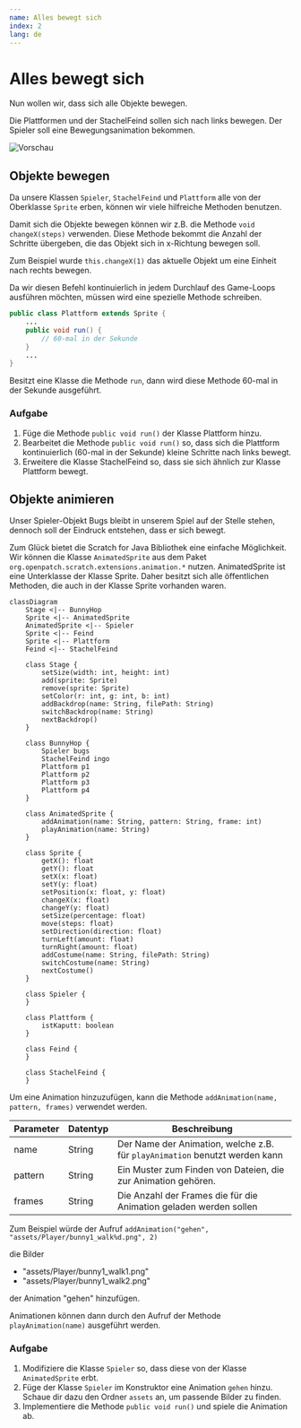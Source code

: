 ```yaml
---
name: Alles bewegt sich
index: 2
lang: de
---
```


# Alles bewegt sich

Nun wollen wir, dass sich alle Objekte bewegen.

Die Plattformen und der StachelFeind sollen sich nach links bewegen. Der Spieler soll eine Bewegungsanimation bekommen.

![Vorschau](/images/bunny-hop/alles-bewegt-sich/output.gif "Vorschau")

## Objekte bewegen

Da unsere Klassen `Spieler`, `StachelFeind` und `Plattform` alle von der Oberklasse `Sprite` erben, können wir viele hilfreiche Methoden benutzen.

Damit sich die Objekte bewegen können wir z.B. die Methode `void changeX(steps)` verwenden. Diese Methode bekommt die Anzahl der Schritte übergeben, die das Objekt sich in x-Richtung bewegen soll.

Zum Beispiel wurde `this.changeX(1)` das aktuelle Objekt um eine Einheit nach rechts bewegen.

Da wir diesen Befehl kontinuierlich in jedem Durchlauf des Game-Loops ausführen möchten, müssen wird eine spezielle Methode schreiben.

```java
public class Plattform extends Sprite {
    ...
    public void run() {
        // 60-mal in der Sekunde
    }
    ...
}
```

Besitzt eine Klasse die Methode `run`, dann wird diese Methode 60-mal in der Sekunde ausgeführt.

### Aufgabe

1. Füge die Methode `public void run()` der Klasse Plattform hinzu.
2. Bearbeitet die Methode `public void run()` so, dass sich die Plattform kontinuierlich (60-mal in der Sekunde) kleine Schritte nach links bewegt.
3. Erweitere die Klasse StachelFeind so, dass sie sich ähnlich zur Klasse Plattform bewegt.


## Objekte animieren

Unser Spieler-Objekt Bugs bleibt in unserem Spiel auf der Stelle stehen, dennoch soll der Eindruck entstehen, dass er sich bewegt.

Zum Glück bietet die Scratch for Java Bibliothek eine einfache Möglichkeit. Wir können die Klasse `AnimatedSprite` aus dem Paket `org.openpatch.scratch.extensions.animation.*` nutzen. AnimatedSprite ist eine Unterklasse der Klasse Sprite. Daher besitzt sich alle öffentlichen Methoden, die auch in der Klasse Sprite vorhanden waren.

```mermaid
classDiagram
    Stage <|-- BunnyHop
    Sprite <|-- AnimatedSprite
    AnimatedSprite <|-- Spieler
    Sprite <|-- Feind
    Sprite <|-- Plattform
    Feind <|-- StachelFeind

    class Stage {
        setSize(width: int, height: int)
        add(sprite: Sprite)
        remove(sprite: Sprite)
        setColor(r: int, g: int, b: int)
        addBackdrop(name: String, filePath: String)
        switchBackdrop(name: String)
        nextBackdrop()
    }

    class BunnyHop {
        Spieler bugs
        StachelFeind ingo
        Plattform p1
        Plattform p2
        Plattform p3
        Plattform p4
    }

    class AnimatedSprite {
        addAnimation(name: String, pattern: String, frame: int)
        playAnimation(name: String)
    }

    class Sprite {
        getX(): float
        getY(): float
        setX(x: float)
        setY(y: float)
        setPosition(x: float, y: float)
        changeX(x: float)
        changeY(y: float)
        setSize(percentage: float)
        move(steps: float)
        setDirection(direction: float)
        turnLeft(amount: float)
        turnRight(amount: float)
        addCostume(name: String, filePath: String)
        switchCostume(name: String)
        nextCostume()
    }

    class Spieler {
    }

    class Plattform {
        istKaputt: boolean
    }

    class Feind {
    }

    class StachelFeind {
    }
```

Um eine Animation hinzuzufügen, kann die Methode `addAnimation(name, pattern, frames)` verwendet werden.

| Parameter | Datentyp | Beschreibung |
| -- | -- | -- |
| name | String | Der Name der Animation, welche z.B. für `playAnimation` benutzt werden kann |
| pattern | String | Ein Muster zum Finden von Dateien, die zur Animation gehören. |
| frames | String | Die Anzahl der Frames die für die Animation geladen werden sollen |

Zum Beispiel würde der Aufruf `addAnimation("gehen", "assets/Player/bunny1_walk%d.png", 2)`

die Bilder
- "assets/Player/bunny1_walk1.png"
- "assets/Player/bunny1_walk2.png"

der Animation "gehen" hinzufügen.

Animationen können dann durch den Aufruf der Methode `playAnimation(name)` ausgeführt werden.

### Aufgabe

1. Modifiziere die Klasse `Spieler` so, dass diese von der Klasse `AnimatedSprite` erbt.
2. Füge der Klasse `Spieler` im Konstruktor eine Animation `gehen` hinzu. Schaue dir dazu den Ordner `assets` an, um passende Bilder zu finden.
3. Implementiere die Methode `public void run()` und spiele die Animation ab.
